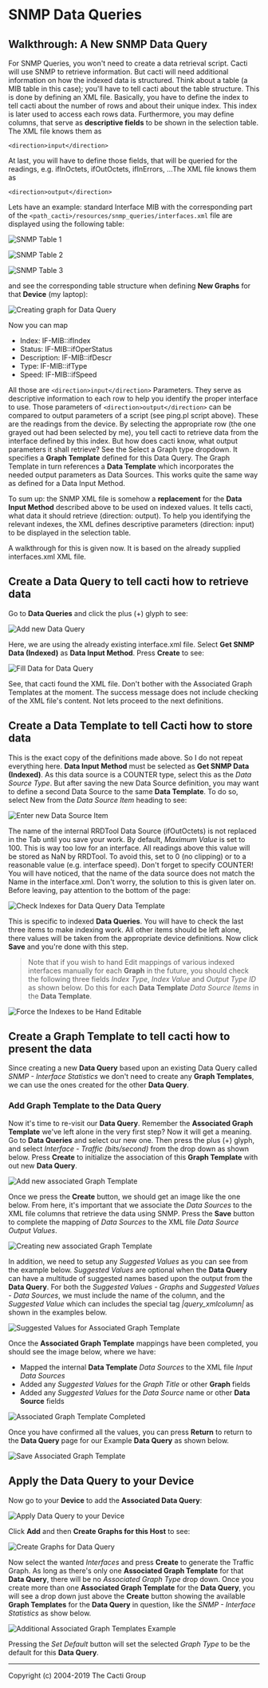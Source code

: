 # SNMP Data Queries

## Walkthrough: A New SNMP Data Query

For SNMP Queries, you won't need to create a data retrieval script. Cacti will use SNMP to retrieve information. But cacti will need additional information on how the indexed data is structured. Think about a table (a MIB table in this case); you'll have to tell cacti about the table structure. This is done by defining an XML file. Basically, you have to define the index to tell cacti about the number of rows and about their unique index. This index is later used to access each rows data. Furthermore, you may define columns, that serve as **descriptive fields** to be shown in the selection table. The XML file knows them as

`<direction>input</direction>`

At last, you will have to define those fields, that will be queried for the readings, e.g. ifInOctets, ifOutOctets, ifInErrors, …The XML file knows them as

`<direction>output</direction>`

Lets have an example: standard Interface MIB with the corresponding part of the `<path_cacti>/resources/snmp_queries/interfaces.xml` file are displayed using the following table:

![SNMP Table 1](images/snmp_dqw_table1.png)

![SNMP Table 2](images/snmp_dqw_table2.png)

![SNMP Table 3](images/snmp_dqw_table3.png)

and see the corresponding table structure when defining **New Graphs** for that **Device** (my laptop):

![Creating graph for Data Query](images/r-dq-1.png)

Now you can map

- Index: IF-MIB::ifIndex
- Status: IF-MIB::ifOperStatus
- Description: IF-MIB::ifDescr
- Type: IF-MIB::ifType
- Speed: IF-MIB::ifSpeed

All those are `<direction>input</direction>` Parameters. They serve as descriptive information to each row to help you identify the proper interface to use. Those parameters of `<direction>output</direction>` can be compared to output parameters of a script (see ping.pl script above). These are the readings from the device. By selecting the appropriate row (the one grayed out had been selected by me), you tell cacti to retrieve data from the interface defined by this index. But how does cacti know, what output parameters it shall retrieve? See the Select a Graph type dropdown. It specifies a **Graph Template** defined for this Data Query. The Graph Template in turn references a **Data Template** which incorporates the needed output parameters as Data Sources. This works quite the same way as defined for a Data Input Method.

To sum up: the SNMP XML file is somehow a **replacement** for the **Data Input Method** described above to be used on indexed values. It tells cacti, what data it should retrieve (direction: output). To help you identifying the relevant indexes, the XML defines descriptive parameters (direction: input) to be displayed in the selection table.

A walkthrough for this is given now. It is based on the already supplied interfaces.xml XML file.

## Create a Data Query to tell cacti how to retrieve data

Go to **Data Queries** and click the plus (+) glyph to see:

![Add new Data Query](images/r-dq1_0.png)

Here, we are using the already existing interface.xml file. Select **Get SNMP Data (Indexed)** as **Data Input Method**. Press **Create** to see:

![Fill Data for Data Query](images/r-dq2.png)

See, that cacti found the XML file. Don't bother with the Associated Graph Templates at the moment. The success message does not include checking of the XML file's content. Not lets proceed to the next definitions.

## Create a Data Template to tell Cacti how to store data

This is the exact copy of the definitions made above. So I do not repeat everything here. **Data Input Method** must be selected as **Get SNMP Data (Indexed)**. As this data source is a COUNTER type, select this as the *Data Source Type*. But after saving the new Data Source definition, you may want to define a second Data Source to the same **Data Template**. To do so, select New from the *Data Source Item* heading to see:

![Enter new Data Source Item](images/r-dq-dt1.png)

The name of the internal RRDTool Data Source (ifOutOctets) is not replaced in the Tab until you save your work. By default, *Maximum Value* is set to 100. This is way too low for an interface. All readings above this value will be stored as NaN by RRDTool. To avoid this, set to 0 (no clipping) or to a reasonable value (e.g. interface speed). Don't forget to specify COUNTER! You will have noticed, that the name of the data source does not match the Name in the interface.xml. Don't worry, the solution to this is given later on. Before leaving, pay attention to the bottom of the page:

![Check Indexes for Data Query Data Template](images/r-dq-dt2.png)

This is specific to indexed **Data Queries**. You will have to check the last three items to make indexing work. All other items should be left alone, there values will be taken from the appropriate device definitions. Now click **Save** and you're done with this step.

> Note that if you wish to hand Edit mappings of various indexed interfaces manually for each **Graph** in the future, you should check the following three fields *Index Type*, *Index Value* and *Output Type ID* as shown below.  Do this for each **Data Template** *Data Source Items* in the **Data Template**.

![Force the Indexes to be Hand Editable](images/r-dq-dt3.png)

## Create a Graph Template to tell cacti how to present the data

Since creating a new **Data Query** based upon an existing Data Query called *SNMP - Interface Statistics* we don't need to create any **Graph Templates**, we can use the ones created for the other **Data Query**.

### Add Graph Template to the Data Query

Now it's time to re-visit our **Data Query**. Remember the **Associated Graph Template** we've left alone in the very first step? Now it will get a meaning.  Go to **Data Queries** and select our new one. Then press the plus (+) glyph, and select *Interface - Traffic (bits/second)* from the drop down as shown below.  Press **Create** to initialize the association of this **Graph Template** with out new **Data Query**.

![Add new associated Graph Template](images/r-dq3_0.png)

Once we press the **Create** button, we should get an image like the one below.  From here, it's important that we associate the *Data Sources* to the XML file columns that retrieve the data using SNMP.  Press the **Save** button to complete the mapping of *Data Sources* to the XML file *Data Source Output Values*.

![Creating new associated Graph Template](images/r-dq4.png)

In addition, we need to setup any *Suggested Values* as you can see from the example below.  *Suggested Values* are optional when the **Data Query** can have a multitude of suggested names based upon the output from the **Data Query**.  For both the *Suggested Values - Graphs* and *Suggested Values - Data Sources*, we must include the name of the column, and the *Suggested Value* which can includes the special tag *|query_xmlcolumn|* as shown in the examples below.

![Suggested Values for Associated Graph Template](images/r-dq5.png)

Once the **Associated Graph Template** mappings have been completed, you should see the image below, where we have:

- Mapped the internal **Data Template** *Data Sources* to the XML file *Input Data Sources*
- Added any *Suggested Values* for the *Graph Title* or other **Graph** fields
- Added any *Suggested Values* for the *Data Source* name or other **Data Source** fields

![Associated Graph Template Completed](images/r-dq6.png)

Once you have confirmed all the values, you can press **Return** to return to the **Data Query** page for our Example **Data Query** as shown below.

![Save Associated Graph Template](images/r-dq7.png)

## Apply the Data Query to your Device

Now go to your **Device** to add the **Associated Data Query**:

![Apply Data Query to your Device](images/r-dq-dev1_0.png)

Click **Add** and then **Create Graphs for this Host** to see:

![Create Graphs for Data Query](images/r-dq-dev2.png)

Now select the wanted *Interfaces* and press **Create** to generate the Traffic Graph. As long as there's only one **Associated Graph Template** for that **Data Query**, there will be no *Associated Graph Type* drop down.  Once you create more than one **Associated Graph Template** for the **Data Query**, you will see a drop down just above the **Create** button showing the available **Graph Templates** for the **Data Query** in question, like the *SNMP - Interface Statistics* as show below.

![Additional Associated Graph Templates Example](images/r-dq-dev3.png)

Pressing the *Set Default* button will set the selected *Graph Type* to be the default for this **Data Query**.

---
Copyright (c) 2004-2019 The Cacti Group
